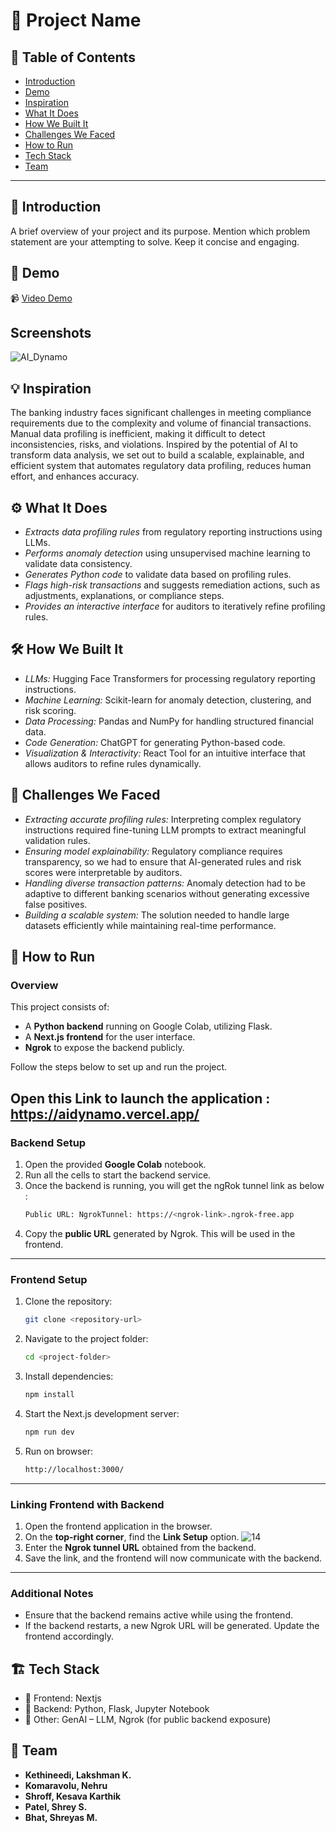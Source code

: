 # 🚀 Project Name

## 📌 Table of Contents
- [Introduction](#introduction)
- [Demo](#demo)
- [Inspiration](#inspiration)
- [What It Does](#what-it-does)
- [How We Built It](#how-we-built-it)
- [Challenges We Faced](#challenges-we-faced)
- [How to Run](#how-to-run)
- [Tech Stack](#tech-stack)
- [Team](#team)

---

## 🎯 Introduction
A brief overview of your project and its purpose. Mention which problem statement are your attempting to solve. Keep it concise and engaging.

## 🎥 Demo
📹 [Video Demo](https://drive.google.com/file/d/1zmFLBFS3XNKdTiJO50pXJetoDKBudZcW/view?usp=sharing)  
##  Screenshots
![AI_Dynamo](https://github.com/user-attachments/assets/d347b926-ad17-40b6-aec6-04c2ba4efe02)

## 💡 Inspiration
The banking industry faces significant challenges in meeting compliance requirements due to the complexity and volume of financial transactions. Manual data profiling is inefficient, making it difficult to detect inconsistencies, risks, and violations. Inspired by the potential of AI to transform data analysis, we set out to build a scalable, explainable, and efficient system that automates regulatory data profiling, reduces human effort, and enhances accuracy.

## ⚙️ What It Does
- *Extracts data profiling rules* from regulatory reporting instructions using LLMs.
- *Performs anomaly detection* using unsupervised machine learning to validate data consistency.
- *Generates Python code* to validate data based on profiling rules.
- *Flags high-risk transactions* and suggests remediation actions, such as adjustments, explanations, or compliance steps.
- *Provides an interactive interface* for auditors to iteratively refine profiling rules.

## 🛠️ How We Built It
- *LLMs:* Hugging Face Transformers for processing regulatory reporting instructions.
- *Machine Learning:* Scikit-learn for anomaly detection, clustering, and risk scoring.
- *Data Processing:* Pandas and NumPy for handling structured financial data.
- *Code Generation:* ChatGPT for generating Python-based code.
- *Visualization & Interactivity:* React Tool for an intuitive interface that allows auditors to refine rules dynamically.

## 🚧 Challenges We Faced
- *Extracting accurate profiling rules:* Interpreting complex regulatory instructions required fine-tuning LLM prompts to extract meaningful validation rules.
- *Ensuring model explainability:* Regulatory compliance requires transparency, so we had to ensure that AI-generated rules and risk scores were interpretable by auditors.
- *Handling diverse transaction patterns:* Anomaly detection had to be adaptive to different banking scenarios without generating excessive false positives.
- *Building a scalable system:* The solution needed to handle large datasets efficiently while maintaining real-time performance. 

## 🏃 How to Run

### Overview
This project consists of:
- A **Python backend** running on Google Colab, utilizing Flask.
- A **Next.js frontend** for the user interface.
- **Ngrok** to expose the backend publicly.

Follow the steps below to set up and run the project.

Open this Link to launch the application : https://aidynamo.vercel.app/
---

### Backend Setup

1. Open the provided **Google Colab** notebook.
2. Run all the cells to start the backend service.
3. Once the backend is running, you will get the ngRok tunnel link as below :
   ```sh
   Public URL: NgrokTunnel: https://<ngrok-link>.ngrok-free.app
   ```
4. Copy the **public URL** generated by Ngrok. This will be used in the frontend.

---

### Frontend Setup

1. Clone the repository:
   ```sh
   git clone <repository-url>
   ```
2. Navigate to the project folder:
   ```sh
   cd <project-folder>
   ```
3. Install dependencies:
   ```sh
   npm install
   ```
4. Start the Next.js development server:
   ```sh
   npm run dev
   ```
5. Run on browser:
   ```sh
   http://localhost:3000/
   ```

---

### Linking Frontend with Backend

1. Open the frontend application in the browser.
2. On the **top-right corner**, find the **Link Setup** option.
![14](https://github.com/user-attachments/assets/43b56715-884f-4cc2-94f1-da4d5b637c79)
4. Enter the **Ngrok tunnel URL** obtained from the backend.
5. Save the link, and the frontend will now communicate with the backend.

---

### Additional Notes
- Ensure that the backend remains active while using the frontend.
- If the backend restarts, a new Ngrok URL will be generated. Update the frontend accordingly.


## 🏗️ Tech Stack
- 🔹 Frontend: Nextjs
- 🔹 Backend: Python, Flask, Jupyter Notebook
- 🔹 Other: GenAI – LLM, Ngrok (for public backend exposure)

## 👥 Team
- **Kethineedi, Lakshman K.**
- **Komaravolu, Nehru**
- **Shroff, Kesava Karthik**
- **Patel, Shrey S.**
- **Bhat, Shreyas M.**
